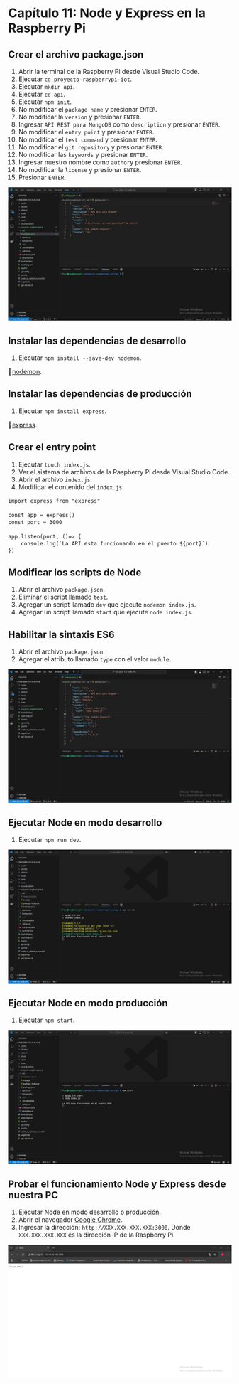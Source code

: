 # Capítulo 11: Node y Express en la Raspberry Pi

## Crear el archivo package.json

1. Abrir la terminal de la Raspberry Pi desde Visual Studio Code.
2. Ejecutar `cd proyecto-raspberrypi-iot`.
3. Ejecutar `mkdir api`.
4. Ejecutar `cd api`.
5. Ejecutar `npm init`.
6. No modificar el `package name` y presionar `ENTER`.
7. No modificar la `version` y presionar `ENTER`.
8. Ingresar `API REST para MongoDB` como `description` y presionar `ENTER`.
9. No modificar el `entry point` y presionar `ENTER`.
10. No modificar el `test command` y presionar `ENTER`.
11. No modificar el `git repository` y presionar `ENTER`.
12. No modificar las `keywords` y presionar `ENTER`.
13. Ingresar nuestro nombre como `author`y presionar `ENTER`.
14. No modificar la `license` y presionar `ENTER`.
15. Presionar `ENTER`.

![package.json](1.png)

## Instalar las dependencias de desarrollo

1. Ejecutar `npm install --save-dev nodemon`.

📝[nodemon](https://www.npmjs.com/package/nodemon).

## Instalar las dependencias de producción

1. Ejecutar `npm install express`.

📝[express](https://www.npmjs.com/package/express).

## Crear el entry point

1. Ejecutar `touch index.js`.
2. Ver el sistema de archivos de la Raspberry Pi desde Visual Studio Code.
3. Abrir el archivo `index.js`.
4. Modificar el contenido del `index.js`:

```
import express from "express"

const app = express()
const port = 3000

app.listen(port, ()=> {
    console.log(`La API esta funcionando en el puerto ${port}`)
})
```

## Modificar los scripts de Node

1. Abrir el archivo `package.json`.
2. Eliminar el script llamado `test`.
3. Agregar un script llamado `dev` que ejecute `nodemon index.js`.
4. Agregar un script llamado `start` que ejecute `node index.js`.

## Habilitar la sintaxis ES6

1. Abrir el archivo `package.json`.
2. Agregar el atributo llamado `type` con el valor `module`.

![package.json](2.png)

## Ejecutar Node en modo desarrollo

1. Ejecutar `npm run dev`.

![npm run dev](3.png)

## Ejecutar Node en modo producción

1. Ejecutar `npm start`.

![npm start](4.png)

## Probar el funcionamiento Node y Express desde nuestra PC

1. Ejecutar Node en modo desarrollo o producción.
2. Abrir el navegador [Google Chrome](https://www.google.com/chrome).
3. Ingresar la dirección: `http://XXX.XXX.XXX.XXX:3000`. Donde `XXX.XXX.XXX.XXX` es la dirección IP de la Raspberry Pi.

![Prueba](5.png)
